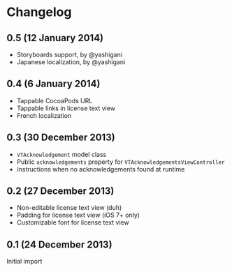 # Changelog

## 0.5 (12 January 2014)

- Storyboards support, by @yashigani
- Japanese localization, by @yashigani

## 0.4 (6 January 2014)

- Tappable CocoaPods URL
- Tappable links in license text view
- French localization

## 0.3 (30 December 2013)

- `VTAcknowledgement` model class
- Public `acknowledgements` property for `VTAcknowledgementsViewController`
- Instructions when no acknowledgements found at runtime

## 0.2 (27 December 2013)

- Non-editable license text view (duh)
- Padding for license text view (iOS 7+ only)
- Customizable font for license text view

## 0.1 (24 December 2013)

Initial import
